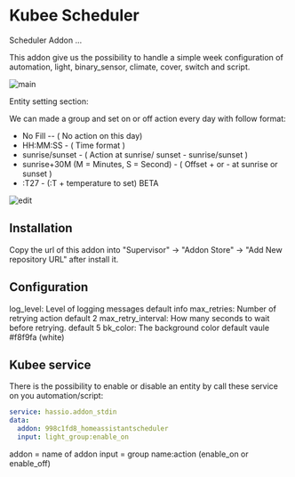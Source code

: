 # Kubee Scheduler

Scheduler Addon ...

This addon give us the possibility to handle a simple week configuration of automation, light, binary_sensor, climate, cover, switch and script.

![main](https://raw.githubusercontent.com/kubee-addons/addon-schedulerler/master/main.png)

Entity setting section:

We can made a group and set on or off action every day with follow format:

- No Fill -- ( No action on this day)
- HH:MM:SS - ( Time format )
- sunrise/sunset - ( Action at sunrise/ sunset - sunrise/sunset )
- sunrise+30M   (M = Minutes, S = Second) - ( Offset + or - at sunrise or sunset )  
- :T27 - (:T + temperature to set) BETA

![edit](https://raw.githubusercontent.com/kubee-addons/addon-schedulerler/master/edit.png)

## Installation

Copy the url of this addon into "Supervisor" -> "Addon Store" -> "Add New repository URL" after install it.

## Configuration

log_level: Level of logging messages default info
max_retries: Number of retrying action default 2
max_retry_interval: How many seconds to wait before retrying. default 5
bk_color: The background color default vaule #f8f9fa (white)

## Kubee service

There is the possibility to enable or disable an entity by call these service on you automation/script:

```yaml
service: hassio.addon_stdin
data:
  addon: 998c1fd8_homeassistantscheduler
  input: light_group:enable_on
```

addon = name of addon
input = group name:action (enable_on or enable_off)
